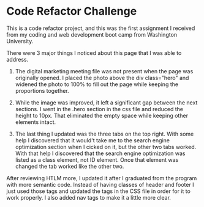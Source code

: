 # Code Refactor Challenge

This is a code refactor project, and this was the first assignment I received from my coding and web development boot camp from Washington University.

There were 3 major things I noticed about this page that I was able to address.

1. The digital marketing meeting file was not present when the page was originally opened. I placed the photo above the div class="hero" and widened the photo to 100% to fill out the page while keeping the proportions together.

2. While the image was improved, it left a significant gap between the next sections. I went in the .hero section in the css file and reduced the height to 10px. That eliminated the empty space while keeping other elements intact.

3. The last thing I updated was the three tabs on the top right. With some help I discovered that it would't take me to the search engine optimization section when I cicked on it, but the other two tabs worked. With that help I discovered that the search engine optimization was listed as a class element, not ID element. Once that element was changed the tab worked like the other two.

After reviewing HTLM more, I updated it after I graduated from the program with more semantic code. Instead of having classes of header and footer I just used those tags and updated the tags in the CSS file in order for it to work properly. I also added nav tags to make it a little more clear.